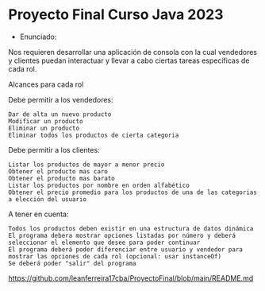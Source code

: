 # Proyecto Final Curso Java 2023

- Enunciado:

Nos requieren desarrollar una aplicación de consola con la cual vendedores y clientes puedan interactuar y llevar a cabo ciertas tareas específicas de cada rol.

Alcances para cada rol

Debe permitir a los vendedores:

    Dar de alta un nuevo producto
    Modificar un producto
    Eliminar un producto
    Eliminar todos los productos de cierta categoria

Debe permitir a los clientes:

    Listar los productos de mayor a menor precio
    Obtener el producto mas caro
    Obtener el producto mas barato
    Listar los productos por nombre en orden alfabético
    Obtener el precio promedio para los productos de una de las categorias a elección del usuario

A tener en cuenta:

    Todos los productos deben existir en una estructura de datos dinámica
    El programa debera mostrar opciones listadas por número y deberá seleccionar el elemento que desee para poder continuar
    El programa deberá poder diferenciar entre usuario y vendedor para mostrar las opciones de cada rol (opcional: usar instanceOf)
    Se deberá poder "salir" del programa



https://github.com/leanferreira17cba/ProyectoFinal/blob/main/README.md